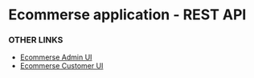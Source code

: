 # Ecommerse application - REST API

### OTHER LINKS

- [Ecommerse Admin UI](https://github.com/SujoyKrHaldar/Ecommerse-Admin-UI)
- [Ecommerse Customer UI](https://github.com/SujoyKrHaldar/Ecommerse-Customer-UI)